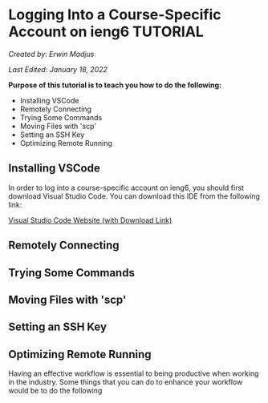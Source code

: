 # **Logging Into a Course-Specific Account on ieng6 TUTORIAL**
*Created by: Erwin Madjus*

*Last Edited: January 18, 2022*


**Purpose of this tutorial is to teach you how to do the following:**

* Installing VSCode
* Remotely Connecting
* Trying Some Commands
* Moving Files with 'scp'
* Setting an SSH Key
* Optimizing Remote Running

## **Installing VSCode**

In order to log into a course-specific account on ieng6, you should first download Visual Studio Code. You can download this IDE from the following link:


[Visual Studio Code Website (with Download Link)](https://code.visualstudio.com/)


## **Remotely Connecting**
## **Trying Some Commands**
## **Moving Files with 'scp'**
## **Setting an SSH Key**
## **Optimizing Remote Running**

Having an effective workflow is essential to being productive when working in the industry. Some things that you can do to enhance your workflow would be to do the following 


